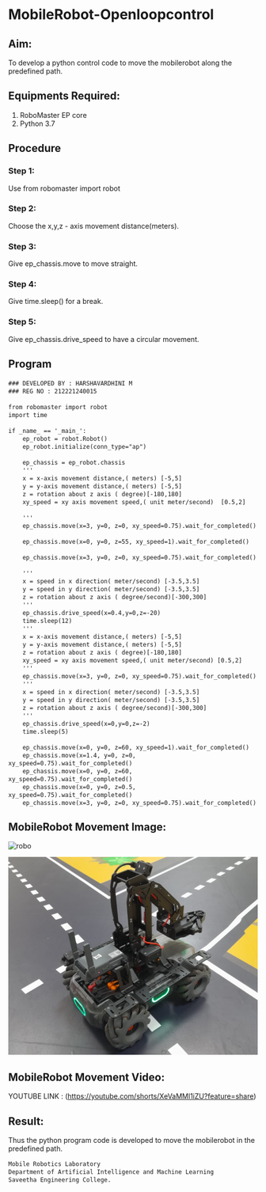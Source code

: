 # MobileRobot-Openloopcontrol
## Aim:

To develop a python control code to move the mobilerobot along the predefined path.

## Equipments Required:
1. RoboMaster EP core
2. Python 3.7

## Procedure

### Step 1:
Use from robomaster import robot
### Step 2:
Choose the x,y,z - axis movement distance(meters).
### Step 3:
Give ep_chassis.move to move straight.
### Step 4:
Give time.sleep() for a break.
### Step 5:
Give ep_chassis.drive_speed to have a circular movement.

## Program
```
### DEVELOPED BY : HARSHAVARDHINI M
### REG NO : 212221240015

from robomaster import robot
import time

if _name_ == '_main_':
    ep_robot = robot.Robot()
    ep_robot.initialize(conn_type="ap")

    ep_chassis = ep_robot.chassis
    '''
    x = x-axis movement distance,( meters) [-5,5]
    y = y-axis movement distance,( meters) [-5,5]
    z = rotation about z axis ( degree)[-180,180]
    xy_speed = xy axis movement speed,( unit meter/second)  [0.5,2]

    '''
    ep_chassis.move(x=3, y=0, z=0, xy_speed=0.75).wait_for_completed()

    ep_chassis.move(x=0, y=0, z=55, xy_speed=1).wait_for_completed()

    ep_chassis.move(x=3, y=0, z=0, xy_speed=0.75).wait_for_completed()

    '''
    x = speed in x direction( meter/second) [-3.5,3.5]
    y = speed in y direction( meter/second) [-3.5,3.5]
    z = rotation about z axis ( degree/second)[-300,300]
    '''
    ep_chassis.drive_speed(x=0.4,y=0,z=-20)
    time.sleep(12)
    '''
    x = x-axis movement distance,( meters) [-5,5]
    y = y-axis movement distance,( meters) [-5,5]
    z = rotation about z axis ( degree)[-180,180]
    xy_speed = xy axis movement speed,( unit meter/second) [0.5,2]
    '''
    ep_chassis.move(x=3, y=0, z=0, xy_speed=0.75).wait_for_completed()
    '''
    x = speed in x direction( meter/second) [-3.5,3.5]
    y = speed in y direction( meter/second) [-3.5,3.5]
    z = rotation about z axis ( degree/second)[-300,300]
    '''
    ep_chassis.drive_speed(x=0,y=0,z=-2)
    time.sleep(5)
    
    ep_chassis.move(x=0, y=0, z=60, xy_speed=1).wait_for_completed()
    ep_chassis.move(x=1.4, y=0, z=0, xy_speed=0.75).wait_for_completed()
    ep_chassis.move(x=0, y=0, z=60, xy_speed=0.75).wait_for_completed()
    ep_chassis.move(x=0, y=0, z=0.5, xy_speed=0.75).wait_for_completed()
    ep_chassis.move(x=3, y=0, z=0, xy_speed=0.75).wait_for_completed()
```

## MobileRobot Movement Image:

![robo](./img/robomaster.png)

![robo](./HAR.png)
 


## MobileRobot Movement Video:



YOUTUBE LINK :
(https://youtube.com/shorts/XeVaMMl1iZU?feature=share)
## Result:
Thus the python program code is developed to move the mobilerobot in the predefined path.


```
Mobile Robotics Laboratory
Department of Artificial Intelligence and Machine Learning
Saveetha Engineering College.
```
